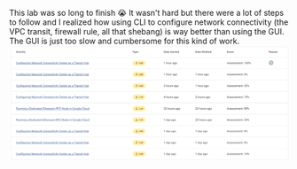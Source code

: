 This lab was so long to finish 😭 It wasn't hard but there were a lot of steps to follow and I realized how using CLI to configure network connectivity (the VPC transit, firewall rule, all that shebang) is way better than using the GUI. The GUI is just too slow and cumbersome for this kind of work.
![alt text](image.png)
